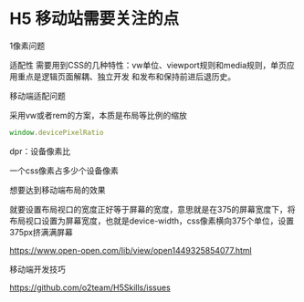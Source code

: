 # H5 移动站需要关注的点

1像素问题

适配性
需要用到CSS的几种特性：vw单位、viewport规则和media规则，单页应用重点是逻辑页面解耦、独立开发
和发布和保持前进后退历史。

移动端适配问题

采用vw或者rem的方案，本质是布局等比例的缩放





```js
window.devicePixelRatio
```

dpr：设备像素比

一个css像素占多少个设备像素

想要达到移动端布局的效果

就要设置布局视口的宽度正好等于屏幕的宽度，意思就是在375的屏幕宽度下，将布局视口设置为屏幕宽度，也就是device-width，css像素横向375个单位，设置375px挤满满屏幕



https://www.open-open.com/lib/view/open1449325854077.html





移动端开发技巧

https://github.com/o2team/H5Skills/issues